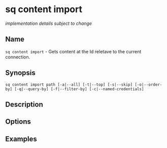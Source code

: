 # sq content import

*implementation details subject to change*

## Name

`sq content import` - Gets content at the Id reletave to the current connection.

## Synopsis

```cli
sq content import path [-a|--all] [-t|--top] [-s|--skip] [-o|--order-by] [-q|--query-by] [-f|--filter-by] [-c|--named-credentials]
```

## Description

## Options

## Examples
